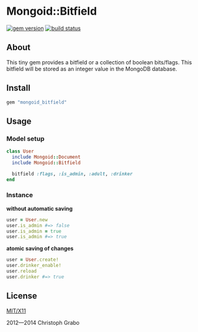 # Mongoid::Bitfield

[![gem version](https://badge.fury.io/rb/mongoid_bitfield.png)](http://badge.fury.io/rb/mongoid_bitfield) [![build status](https://secure.travis-ci.org/asaaki/mongoid_bitfield.png)](http://travis-ci.org/asaaki/mongoid_bitfield)

## About

This tiny gem provides a bitfield or a collection of boolean bits/flags.
This bitfield will be stored as an integer value in the MongoDB database.

## Install

```ruby
gem "mongoid_bitfield"
```

## Usage

### Model setup

```ruby
class User
  include Mongoid::Document
  include Mongoid::Bitfield

  bitfield :flags, :is_admin, :adult, :drinker
end
```

### Instance

**without automatic saving**

```ruby
user = User.new
user.is_admin #=> false
user.is_admin = true
user.is_admin #=> true
```

**atomic saving of changes**

```ruby
user = User.create!
user.drinker_enable!
user.reload
user.drinker #=> true
```

## License

[MIT/X11](./LICENSE)

2012—2014 Christoph Grabo
